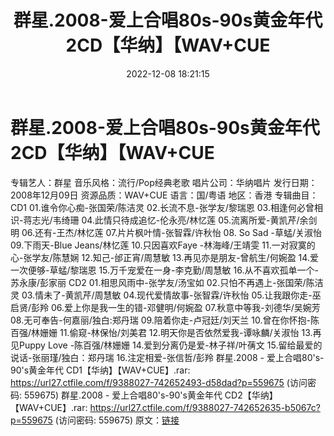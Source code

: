 ﻿---
title: 群星.2008-爱上合唱80s-90s黄金年代2CD【华纳】【WAV+CUE
date: 2022-12-08 18:21:15
categories: WAV车载音乐、镜像
tags: 华语中文
---
# 群星.2008-爱上合唱80s-90s黄金年代2CD【华纳】【WAV+CUE

专辑艺人：群星
音乐风格：流行/Pop经典老歌
唱片公司：华纳唱片
发行日期：2008年12月09日
资源品质：WAV+CUE
语言：国/粤语
地区：香港
专辑曲目：
CD1
01.谁令你心痴-张国荣/陈洁灵
02.长流不息-张学友/黎瑞恩
03.相逢何必曾相识-蒋志光/韦绮珊
04.此情只待成追忆-伦永亮/林忆莲
05.流离所爱-黄凯芹/余剑明
06.还有-王杰/林忆莲
07.片片枫叶情-张智霖/许秋怡
08. So Sad -草蜢/关淑怡
09.下雨天-Blue Jeans/林忆莲
10.只因喜欢Faye -林海峰/王靖雯
11.一对寂寞的心-张学友/陈慧娴
12.知己-邰正宵/周慧敏
13.再见亦是朋友-曾航生/何婉盈
14.爱一次便够-草蜢/黎瑞恩
15.万千宠爱在一身-李克勤/周慧敏
16.从不喜欢孤单一个-苏永康/彭家丽
CD2
01.相思风雨中-张学友/汤宝如
02.只怕不再遇上-张国荣/陈洁灵
03.情未了-黄凯芹/周慧敏
04.现代爱情故事-张智霖/许秋怡
05.让我跟你走-巫启贤/彭羚
06.爱上你是我一生的错-邓健明/何婉盈
07.秋意中等我-刘德华/吴婉芳
08.无可奉告-何嘉丽/独白:郑丹瑞
09.陪着你走-卢冠廷/刘天兰
10.曾在你怀抱-陈百强/林姗姗
11.偷窥-林保怡/刘美君
12.明天你是否依然爱我-谭咏麟/关淑怡
13.再见Puppy Love -陈百强/林姗姗
14.爱到分离仍是爱-林子祥/叶蒨文
15.留给最爱的说话-张丽瑾/独白：郑丹瑞
16.注定相爱-张信哲/彭羚
群星.2008 - 爱上合唱80's-90's黄金年代 CD1【华纳】【WAV+CUE】.rar: https://url27.ctfile.com/f/9388027-742652493-d58dad?p=559675
(访问密码: 559675)
群星.2008 - 爱上合唱80's-90's黄金年代 CD2【华纳】【WAV+CUE】.rar: https://url27.ctfile.com/f/9388027-742652635-b5067c?p=559675
(访问密码: 559675)
原文：[链接](https://blog.sina.com.cn/s/blog_1647c7e76010310ie.html)